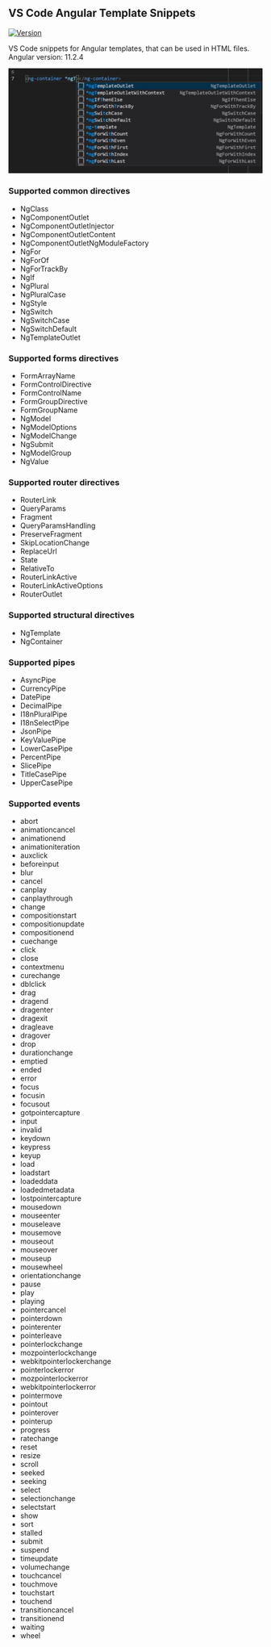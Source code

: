 ## VS Code Angular Template Snippets

[![Version](https://vsmarketplacebadge.apphb.com/version/datomarjanidze.vscode-angular-template-snippets.svg)](https://marketplace.visualstudio.com/items?itemName=datomarjanidze.vscode-angular-template-snippets)

VS Code snippets for Angular templates, that can be used in HTML files.
Angular version: 11.2.4

![](https://raw.githubusercontent.com/datoMarjanidze/vscode-angular-template-snippets/master/images/intellisense.jpg)<br/>

### Supported common directives
* NgClass
* NgComponentOutlet
* NgComponentOutletInjector
* NgComponentOutletContent
* NgComponentOutletNgModuleFactory
* NgFor
* NgForOf
* NgForTrackBy
* NgIf
* NgPlural
* NgPluralCase
* NgStyle
* NgSwitch
* NgSwitchCase
* NgSwitchDefault
* NgTemplateOutlet

### Supported forms directives
* FormArrayName
* FormControlDirective
* FormControlName
* FormGroupDirective
* FormGroupName
* NgModel
* NgModelOptions
* NgModelChange
* NgSubmit
* NgModelGroup
* NgValue

### Supported router directives
* RouterLink
* QueryParams
* Fragment
* QueryParamsHandling
* PreserveFragment
* SkipLocationChange
* ReplaceUrl
* State
* RelativeTo
* RouterLinkActive
* RouterLinkActiveOptions
* RouterOutlet

### Supported structural directives
* NgTemplate
* NgContainer

### Supported pipes
* AsyncPipe
* CurrencyPipe
* DatePipe
* DecimalPipe
* I18nPluralPipe
* I18nSelectPipe
* JsonPipe
* KeyValuePipe
* LowerCasePipe
* PercentPipe
* SlicePipe
* TitleCasePipe
* UpperCasePipe

### Supported events
* abort
* animationcancel
* animationend
* animationiteration
* auxclick
* beforeinput
* blur
* cancel
* canplay
* canplaythrough
* change
* compositionstart
* compositionupdate
* compositionend
* cuechange
* click
* close
* contextmenu
* curechange
* dblclick
* drag
* dragend
* dragenter
* dragexit
* dragleave
* dragover
* drop
* durationchange
* emptied
* ended
* error
* focus
* focusin
* focusout
* gotpointercapture
* input
* invalid
* keydown
* keypress
* keyup
* load
* loadstart
* loadeddata
* loadedmetadata
* lostpointercapture
* mousedown
* mouseenter
* mouseleave
* mousemove
* mouseout
* mouseover
* mouseup
* mousewheel
* orientationchange
* pause
* play
* playing
* pointercancel
* pointerdown
* pointerenter
* pointerleave
* pointerlockchange
* mozpointerlockchange
* webkitpointerlockerchange
* pointerlockerror
* mozpointerlockerror
* webkitpointerlockerror
* pointermove
* pointout
* pointerover
* pointerup
* progress
* ratechange
* reset
* resize
* scroll
* seeked
* seeking
* select
* selectionchange
* selectstart
* show
* sort
* stalled
* submit
* suspend
* timeupdate
* volumechange
* touchcancel
* touchmove
* touchstart
* touchend
* transitioncancel
* transitionend
* waiting
* wheel
